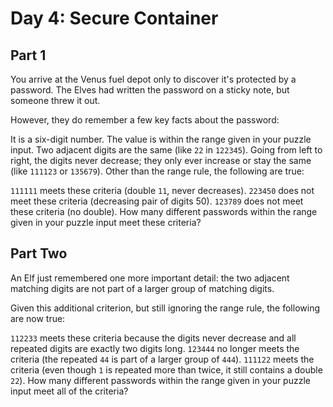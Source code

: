 # Day 4: Secure Container

## Part 1

You arrive at the Venus fuel depot only to discover it's protected by a password. The Elves had written the password on a sticky note, but someone threw it out.

However, they do remember a few key facts about the password:

It is a six-digit number.
The value is within the range given in your puzzle input.
Two adjacent digits are the same (like ```22``` in ```122345```).
Going from left to right, the digits never decrease; they only ever increase or stay the same (like ```111123``` or ```135679```).
Other than the range rule, the following are true:

```111111``` meets these criteria (double ```11```, never decreases).
```223450``` does not meet these criteria (decreasing pair of digits 50).
```123789``` does not meet these criteria (no double).
How many different passwords within the range given in your puzzle input meet these criteria?

## Part Two

An Elf just remembered one more important detail: the two adjacent matching digits are not part of a larger group of matching digits.

Given this additional criterion, but still ignoring the range rule, the following are now true:

```112233``` meets these criteria because the digits never decrease and all repeated digits are exactly two digits long.
```123444``` no longer meets the criteria (the repeated ```44``` is part of a larger group of ```444```).
```111122``` meets the criteria (even though ```1``` is repeated more than twice, it still contains a double ```22```).
How many different passwords within the range given in your puzzle input meet all of the criteria?